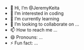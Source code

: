 - 👋 Hi, I’m @JeremyKeita
- 👀 I’m interested in coding
- 🌱 I’m currently learning 
- 💞️ I’m looking to collaborate on ...
- 📫 How to reach me ...
- 😄 Pronouns: ...
- ⚡ Fun fact: ...

<!---
JeremyKeita/JeremyKeita is a ✨ special ✨ repository because its `README.md` (this file) appears on your GitHub profile.
You can click the Preview link to take a look at your changes.
--->

